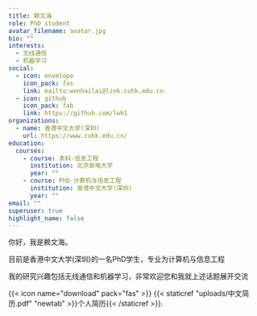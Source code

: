 ```yaml
---
title: 赖文海
role: PhD student
avatar_filename: avatar.jpg
bio: ""
interests:
  - 无线通信
  - 机器学习
social:
  - icon: envelope
    icon_pack: fas
    link: mailto:wenhailai@link.cuhk.edu.cn
  - icon: github
    icon_pack: fab
    link: https://github.com/lwh1
organizations:
  - name: 香港中文大学(深圳)
    url: https://www.cuhk.edu.cn/
education:
  courses:
    - course: 本科-信息工程
      institution: 北京邮电大学
      year: ""
    - course: PhD-计算机与信息工程
      institution: 香港中文大学(深圳)
      year: ""
email: ""
superuser: true
highlight_name: false
---
```


你好，我是赖文海。

目前是香港中文大学(深圳)的一名PhD学生，专业为计算机与信息工程

我的研究兴趣包括无线通信和机器学习，非常欢迎您和我就上述话题展开交流

{{< icon name="download" pack="fas" >}} {{< staticref "uploads/中文简历.pdf" "newtab" >}}个人简历{{< /staticref >}}.
